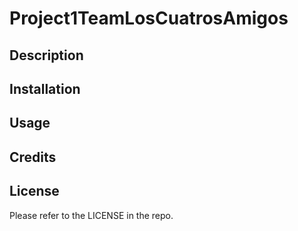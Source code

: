 # Project1TeamLosCuatrosAmigos
## Description

## Installation

## Usage

## Credits

## License

Please refer to the LICENSE in the repo.
